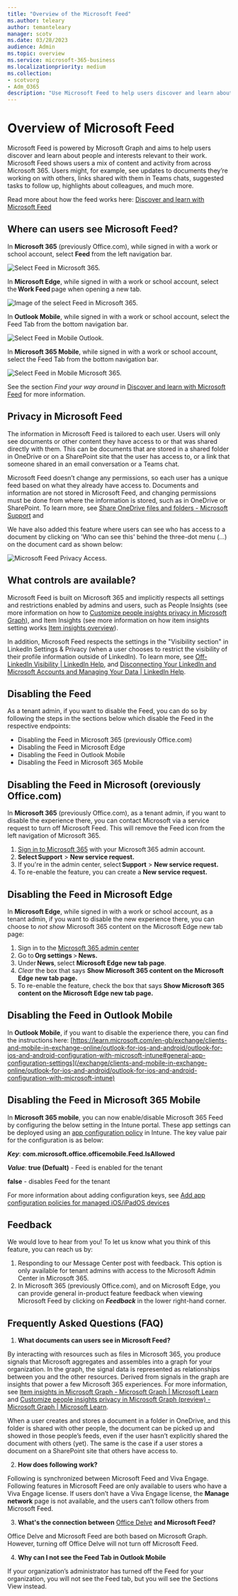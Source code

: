 ```yaml
---
title: "Overview of the Microsoft Feed"
ms.author: teleary
author: temanteleary
manager: scotv
ms.date: 03/28/2023
audience: Admin
ms.topic: overview
ms.service: microsoft-365-business
ms.localizationpriority: medium
ms.collection:
- scotvorg
- Adm_O365
description: "Use Microsoft Feed to help users discover and learn about people and interests relevant to their work."
---
```


# Overview of Microsoft Feed

Microsoft Feed is powered by Microsoft Graph and aims to help users discover and learn about people and interests relevant to their work. Microsoft Feed shows users a mix of content and activity from across Microsoft 365. Users might, for example, see updates to documents they’re working on with others, links shared with them in Teams chats, suggested tasks to follow up, highlights about colleagues, and much more.

Read more about how the feed works here:  [Discover and learn with Microsoft Feed](https://support.microsoft.com/en-us/office/discover-and-learn-with-microsoft-feed-9c190800-e348-46b7-9d46-41c628b80ebb)

## Where can users see Microsoft Feed?

In **Microsoft 365** (previously Office.com), while signed in with a work or school account, select **Feed** from the left navigation bar.

![Select Feed in Microsoft 365.](../media/MS-select-feed.png)

In **Microsoft Edge**, while signed in with a work or school account, select the **Work Feed** page when opening a new tab.

![Image of the select Feed in Microsoft 365.](../media/MS-contoso-feed-new.png)

In **Outlook Mobile**, while signed in with a work or school account, select the Feed Tab from the bottom navigation bar.

![Select Feed in Mobile Outlook.](../media/MS-outlook-feed-mobile.png)

In **Microsoft 365 Mobile**, while signed in with a work or school account, select the Feed Tab from the bottom navigation bar.

![Select Feed in Mobile Microsoft 365.](../media/MS-microsoft365-feed-mobile.png)

See the section *Find your way around* in [Discover and learn with Microsoft Feed](https://support.microsoft.com/en-us/office/discover-and-learn-with-microsoft-feed-9c190800-e348-46b7-9d46-41c628b80ebb) for more information.

## Privacy in Microsoft Feed

The information in Microsoft Feed is tailored to each user. Users will only see documents or other content they have access to or that was shared directly with them. This can be documents that are stored in a shared folder in OneDrive or on a SharePoint site that the user has access to, or a link that someone shared in an email conversation or a Teams chat.

Microsoft Feed doesn’t change any permissions, so each user has a unique feed based on what they already have access to. Documents and information are not stored in Microsoft Feed, and changing permissions must be done from where the information is stored, such as in OneDrive or SharePoint.  To learn more, see [Share OneDrive files and folders - Microsoft Support](https://support.microsoft.com/en-us/office/share-onedrive-files-and-folders-9fcc2f7d-de0c-4cec-93b0-a82024800c07) and 

We have also added this feature where users can see who has access to a document by clicking on 'Who can see this' behind the three-dot menu (...) on the document card as shown below:

![Microsoft Feed Privacy Access.](../media/MS-privacy-in-feed.png)

## What controls are available?

Microsoft Feed is built on Microsoft 365 and implicitly respects all settings and restrictions enabled by admins and users, such as People Insights (see more information on how to [Customize people insights privacy in Microsoft Graph](/graph/insights-customize-people-insights-privacy)), and Item Insights (see more information on how item insights setting works [Item insights overview](/graph/item-insights-overview)).

In addition, Microsoft Feed respects the settings in the "Visibility section" in LinkedIn Settings & Privacy (when a user chooses to restrict the visibility of their profile information outside of LinkedIn). To learn more, see [Off-LinkedIn Visibility | LinkedIn Help](https://www.linkedin.com/help/linkedin/answer/a1340507), and [Disconnecting Your LinkedIn and Microsoft Accounts and Managing Your Data | LinkedIn Help](https://www.linkedin.com/help/linkedin/answer/a552108).

## Disabling the Feed

As a tenant admin, if you want to disable the Feed, you can do so by following the steps in the sections below which disable the Feed in the respective endpoints:

- Disabling the Feed in Microsoft 365 (previously Office.com)
- Disabling the Feed in Microsoft Edge
- Disabling the Feed in Outlook Mobile
- Disabling the Feed in Microsoft 365 Mobile

## Disabling the Feed in Microsoft (oreviously Office.com)

In **Microsoft 365** (previously Office.com), as a tenant admin, if you want to disable the experience there, you can contact Microsoft via a service request to turn off Microsoft Feed. This will remove the Feed icon from the left navigation of Microsoft 365.

1.    [Sign in to Microsoft 365](https://admin.microsoft.com) with your Microsoft 365 admin account.
2.    **Select Support** > **New service request.**
3.    If you're in the admin center, select **Support** > **New service request.**
4.    To re-enable the feature, you can create a **New service request.**

## Disabling the Feed in Microsoft Edge

In **Microsoft Edge**, while signed in with a work or school account, as a tenant admin, if you want to disable the new experience there, you can choose to *not show* Microsoft 365 content on the Microsoft Edge new tab page:

1.    Sign in to the [Microsoft 365 admin center](https://admin.microsoft.com)
2.    Go to **Org settings** > **News.**
3.    Under **News**, select **Microsoft Edge new tab page**.
4.    *Clear* the box that says **Show Microsoft 365 content on the Microsoft Edge new tab page.**
5.    To re-enable the feature, check the box that says **Show Microsoft 365 content on the Microsoft Edge new tab page.**

## Disabling the Feed in Outlook Mobile

In **Outlook Mobile**, if you want to disable the experience there, you can find the instructions here: [https://learn.microsoft.com/en-gb/exchange/clients-and-mobile-in-exchange-online/outlook-for-ios-and-android/outlook-for-ios-and-android-configuration-with-microsoft-intune#general-app-configuration-settings](/exchange/clients-and-mobile-in-exchange-online/outlook-for-ios-and-android/outlook-for-ios-and-android-configuration-with-microsoft-intune)

## Disabling the Feed in Microsoft 365 Mobile 

In **Microsoft 365 mobile**, you can now enable/disable Microsoft 365 Feed by configuring the below setting in the Intune portal. These app settings can be deployed using an [app configuration policy](/mem/intune/apps/app-configuration-policies-use-ios) in Intune.  The key value pair for the configuration is as below:

***Key***: **com.microsoft.office.officemobile.Feed.IsAllowed**

***Value***:
**true (Defualt)** - Feed is enabled for the tenant

**false** - disables Feed for the tenant

For more information about adding configuration keys, see [Add app configuration policies for managed iOS/iPadOS devices](/mem/intune/apps/app-configuration-policies-use-ios)

## Feedback

We would love to hear from you! To let us know what you think of this feature, you can reach us by:

1.    Responding to our Message Center post with feedback. This option is only available for tenant admins with access to the Microsoft Admin Center in Microsoft 365.
2.    In Microsoft 365 (previously Office.com), and on Microsoft Edge, you can provide general in-product feature feedback when viewing Microsoft Feed by clicking on ***Feedback*** in the lower right-hand corner.

## Frequently Asked Questions (FAQ)

1. **What documents can users see in Microsoft Feed?**

By interacting with resources such as files in Microsoft 365, you produce signals that Microsoft aggregates and assembles into a graph for your organization. In the graph, the signal data is represented as relationships between you and the other resources. Derived from signals in the graph are insights that power a few Microsoft 365 experiences. For more information, see [Item insights in Microsoft Graph - Microsoft Graph | Microsoft Learn](/graph/item-insights-overview) and [Customize people insights privacy in Microsoft Graph (preview) - Microsoft Graph | Microsoft Learn](/graph/insights-customize-people-insights-privacy).

When a user creates and stores a document in a folder in OneDrive, and this folder is shared with other people, the document can be picked up and showed in those people’s feeds, even if the user hasn’t explicitly shared the document with others (yet). The same is the case if a user stores a document on a SharePoint site that others have access to.

2. **How does following work?**

Following is synchronized between Microsoft Feed and Viva Engage. Following features in Microsoft Feed are only available to users who have a Viva Engage license. If users don’t have a Viva Engage license, the **Manage network** page is not available, and the users can’t follow others from Microsoft Feed.

3. **What's the connection between** [Office Delve](https://delve.office.com) **and Microsoft Feed?**

Office Delve and Microsoft Feed are both based on Microsoft Graph. However, turning off Office Delve will not turn off Microsoft Feed.

4. **Why can I not see the Feed Tab in Outlook Mobile**

If your organization’s administrator has turned off the Feed for your organization, you will not see the Feed tab, but you will see the Sections View instead.